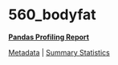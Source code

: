 # 560_bodyfat

[**Pandas Profiling Report**](https://epistasislab.github.io/penn-ml-benchmarks/profile/560_bodyfat.html)

[Metadata](metadata.yaml) | [Summary Statistics](summary_stats.tsv)

